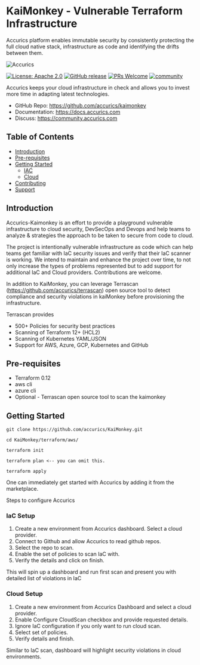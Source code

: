 # KaiMonkey - Vulnerable Terraform Infrastructure 

Accurics platform enables immutable security by consistently protecting the full cloud native stack, infrastructure as code and identifying the drifts between them.

![Accurics](https://github.com/accurics/KaiMonkey/blob/master/logo.png)

[![License: Apache 2.0](https://img.shields.io/badge/license-Apache%202-blue)](https://github.com/accurics/terrascan/blob/master/LICENSE)
[![GitHub release](https://img.shields.io/github/release/accurics/KaiMonkey)](https://github.com/accurics/kaimonkey)
[![PRs Welcome](https://img.shields.io/badge/PRs-welcome-brightgreen.svg)](https://github.com/accurics/KaiMonkey/pulls)
[![community](https://img.shields.io/discourse/status?server=https%3A%2F%2Fcommunity.accurics.com)](https://community.accurics.com)

Accurics keeps your cloud infrastructure in check and allows you to invest more time in adapting latest technologies.

* GitHub Repo: https://github.com/accurics/kaimonkey
* Documentation: https://docs.accurics.com
* Discuss: https://community.accurics.com

## Table of Contents

* [Introduction](#introduction)
* [Pre-requisites ](#Pre-requisites)
* [Getting Started](#getting-started)
  * [IAC](#IaC-Setup)
  * [Cloud](#Cloud-setup)
* [Contributing](#contributing)
* [Support](#support)

## Introduction

Accurics-Kaimonkey is an effort to provide a playground vulnerable infrastructure to cloud security, DevSecOps and Devops  and help teams to analyze & strategies the approach to be taken to secure from code to cloud. 

The project is intentionally vulnerable infrastructure as code which can help teams get familiar with IaC security issues and verify that their IaC scanner is working.  We intend to maintain and enhance the project over time, to not only increase the types of problems represented but to add support for additional IaC and Cloud providers.  Contributions are welcome.

In addition to KaiMonkey, you can leverage Terrascan (https://github.com/accurics/terrascan) open source tool to detect compliance and security violations in kaiMonkey before provisioning the  infrastructure.

Terrascan provides

* 500+ Policies for security best practices
* Scanning of Terraform 12+ (HCL2)
* Scanning of Kubernetes YAML/JSON
* Support for AWS, Azure, GCP, Kubernetes and GitHub

## Pre-requisites 

* Terraform 0.12
* aws cli
* azure cli
* Optional - Terrascan open source tool to scan the kaimonkey


## Getting Started

```
git clone https://github.com/accurics/KaiMonkey.git

cd KaiMonkey/terraform/aws/

terraform init

terraform plan <-- you can omit this.

terraform apply

```
One can immediately get started with Accurics by adding it from the marketplace.

Steps to configure Accurics

### IaC Setup

1. Create a new environment from Accurics dashboard. Select a cloud provider.
2. Connect to Github and allow Accurics to read github repos.
3. Select the repo to scan.
4. Enable the set of policies to scan IaC with.
5. Verify the details and click on finish.

This will spin up a dashboard and run first scan and present you with detailed list of violations in IaC

### Cloud Setup

1. Create a new environment from Accurics Dashboard and select a cloud provider.
2. Enable Configure CloudScan checkbox and provide requested details.
3. Ignore IaC configuration if you only want to run cloud scan.
4. Select set of policies.
5. Verify details and finish.

Similar to IaC scan, dashboard will highlight security violations in cloud environments.
